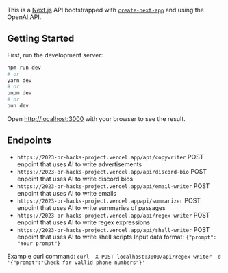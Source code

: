 This is a [Next.js](https://nextjs.org/) API bootstrapped with [`create-next-app`](https://github.com/vercel/next.js/tree/canary/packages/create-next-app) and using the OpenAI API.

## Getting Started

First, run the development server:

```bash
npm run dev
# or
yarn dev
# or
pnpm dev
# or
bun dev
```

Open [http://localhost:3000](http://localhost:3000) with your browser to see the result.

## Endpoints
 - ```https://2023-br-hacks-project.vercel.app/api/copywriter``` POST enpoint that uses AI to write advertisements
 - ```https://2023-br-hacks-project.vercel.app/api/discord-bio``` POST enpoint that uses AI to write discord bios
 - ```https://2023-br-hacks-project.vercel.app/api/email-writer``` POST enpoint that uses AI to write emails
 - ```https://2023-br-hacks-project.vercel.appapi/summarizer``` POST enpoint that uses AI to write summaries of passages
 - ```https://2023-br-hacks-project.vercel.app/api/regex-writer``` POST enpoint that uses AI to write regex expressions
 - ```https://2023-br-hacks-project.vercel.app/api/shell-writer``` POST enpoint that uses AI to write shell scripts
 Input data format: ```{"prompt": "Your prompt"}```
 
Example curl command: ```curl -X POST localhost:3000/api/regex-writer -d '{"prompt":"Check for vallid phone numbers"}'```
